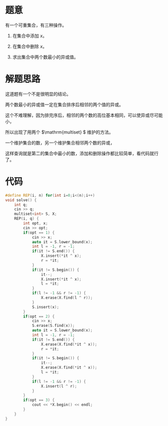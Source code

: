 # 题意

有一个可重集合，有三种操作。

1. 在集合中添加 $x$。

2. 在集合中删除 $x$。 

3. 求出集合中两个数最小的异或值。

# 解题思路

这道题有一个不是很明显的结论。

两个数最小的异或值一定在集合排序后相邻的两个值的异或。

这个不难理解，因为排完序后，相邻的两个数的高位基本相同，可以使异或尽可能小，

所以出现了用两个 $\mathrm{multiset} $ 维护的方法。

一个维护集合的数，另一个维护集合相邻两个数的异或，

这样查询就是第二的集合中最小的数，添加和删除操作都比较简单，看代码就行了。

# 代码
```cpp
#define REP(i, n) for(int i=0;i<(n);i++)
void solve() {
    int q;
    cin >> q;
    multiset<int> S, X;
    REP(i, q) {
        int opt, x;
        cin >> opt;
        if(opt == 1) {
            cin >> x;
            auto it = S.lower_bound(x);
            int l = -1, r = -1;
            if(it != S.end()) {
                X.insert(*it ^ x);
                r = *it;
            }
            if(it != S.begin()) {
                it--;
                X.insert(*it ^ x);
                l = *it;
            }
            if(l != -1 && r != -1) {
                X.erase(X.find(l ^ r));
            }
            S.insert(x);
        }
        if(opt == 2) {
            cin >> x;
            S.erase(S.find(x));
            auto it = S.lower_bound(x);
            int l = -1, r = -1;
            if(it != S.end()) {
                X.erase(X.find(*it ^ x));
                r = *it;
            }
            if(it != S.begin()) {
                it--;
                X.erase(X.find(*it ^ x));
                l = *it;
            }
            if(l != -1 && r != -1) {
                X.insert(l ^ r);
            }
        }
        if(opt == 3) {
            cout << *X.begin() << endl;
        }
    }
}
```
